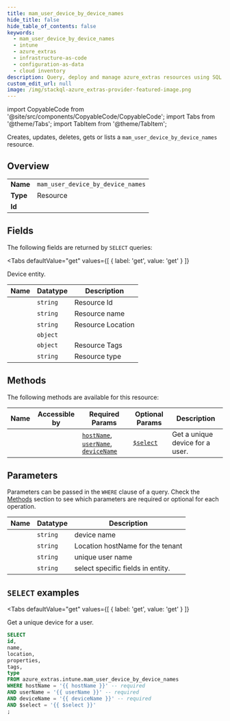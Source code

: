```yaml
--- 
title: mam_user_device_by_device_names
hide_title: false
hide_table_of_contents: false
keywords:
  - mam_user_device_by_device_names
  - intune
  - azure_extras
  - infrastructure-as-code
  - configuration-as-data
  - cloud inventory
description: Query, deploy and manage azure_extras resources using SQL
custom_edit_url: null
image: /img/stackql-azure_extras-provider-featured-image.png
---
```


import CopyableCode from '@site/src/components/CopyableCode/CopyableCode';
import Tabs from '@theme/Tabs';
import TabItem from '@theme/TabItem';

Creates, updates, deletes, gets or lists a <code>mam_user_device_by_device_names</code> resource.

## Overview
<table><tbody>
<tr><td><b>Name</b></td><td><code>mam_user_device_by_device_names</code></td></tr>
<tr><td><b>Type</b></td><td>Resource</td></tr>
<tr><td><b>Id</b></td><td><CopyableCode code="azure_extras.intune.mam_user_device_by_device_names" /></td></tr>
</tbody></table>

## Fields

The following fields are returned by `SELECT` queries:

<Tabs
    defaultValue="get"
    values={[
        { label: 'get', value: 'get' }
    ]}
>
<TabItem value="get">

Device entity.

<table>
<thead>
    <tr>
    <th>Name</th>
    <th>Datatype</th>
    <th>Description</th>
    </tr>
</thead>
<tbody>
<tr>
    <td><CopyableCode code="id" /></td>
    <td><code>string</code></td>
    <td>Resource Id</td>
</tr>
<tr>
    <td><CopyableCode code="name" /></td>
    <td><code>string</code></td>
    <td>Resource name</td>
</tr>
<tr>
    <td><CopyableCode code="location" /></td>
    <td><code>string</code></td>
    <td>Resource Location</td>
</tr>
<tr>
    <td><CopyableCode code="properties" /></td>
    <td><code>object</code></td>
    <td></td>
</tr>
<tr>
    <td><CopyableCode code="tags" /></td>
    <td><code>object</code></td>
    <td>Resource Tags</td>
</tr>
<tr>
    <td><CopyableCode code="type" /></td>
    <td><code>string</code></td>
    <td>Resource type</td>
</tr>
</tbody>
</table>
</TabItem>
</Tabs>

## Methods

The following methods are available for this resource:

<table>
<thead>
    <tr>
    <th>Name</th>
    <th>Accessible by</th>
    <th>Required Params</th>
    <th>Optional Params</th>
    <th>Description</th>
    </tr>
</thead>
<tbody>
<tr>
    <td><a href="#get"><CopyableCode code="get" /></a></td>
    <td><CopyableCode code="select" /></td>
    <td><a href="#parameter-hostName"><code>hostName</code></a>, <a href="#parameter-userName"><code>userName</code></a>, <a href="#parameter-deviceName"><code>deviceName</code></a></td>
    <td><a href="#parameter-$select"><code>$select</code></a></td>
    <td>Get a unique device for a user.</td>
</tr>
</tbody>
</table>

## Parameters

Parameters can be passed in the `WHERE` clause of a query. Check the [Methods](#methods) section to see which parameters are required or optional for each operation.

<table>
<thead>
    <tr>
    <th>Name</th>
    <th>Datatype</th>
    <th>Description</th>
    </tr>
</thead>
<tbody>
<tr id="parameter-deviceName">
    <td><CopyableCode code="deviceName" /></td>
    <td><code>string</code></td>
    <td>device name</td>
</tr>
<tr id="parameter-hostName">
    <td><CopyableCode code="hostName" /></td>
    <td><code>string</code></td>
    <td>Location hostName for the tenant</td>
</tr>
<tr id="parameter-userName">
    <td><CopyableCode code="userName" /></td>
    <td><code>string</code></td>
    <td>unique user name</td>
</tr>
<tr id="parameter-$select">
    <td><CopyableCode code="$select" /></td>
    <td><code>string</code></td>
    <td>select specific fields in entity.</td>
</tr>
</tbody>
</table>

## `SELECT` examples

<Tabs
    defaultValue="get"
    values={[
        { label: 'get', value: 'get' }
    ]}
>
<TabItem value="get">

Get a unique device for a user.

```sql
SELECT
id,
name,
location,
properties,
tags,
type
FROM azure_extras.intune.mam_user_device_by_device_names
WHERE hostName = '{{ hostName }}' -- required
AND userName = '{{ userName }}' -- required
AND deviceName = '{{ deviceName }}' -- required
AND $select = '{{ $select }}'
;
```
</TabItem>
</Tabs>
